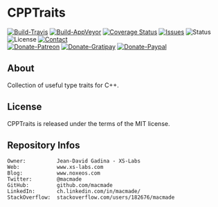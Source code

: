 CPPTraits
=========

[![Build-Travis](https://img.shields.io/travis/macmade/CPPTraits.svg?branch=master&logo=travis&style=flat)](https://travis-ci.org/macmade/CPPTraits)
[![Build-AppVeyor](https://ci.appveyor.com/api/projects/status/github/macmade/CPPTraits?svg=true)](https://ci.appveyor.com/project/macmade/CPPTraits)
[![Coverage Status](https://img.shields.io/coveralls/macmade/CPPTraits.svg?branch=master&style=flat)](https://coveralls.io/r/macmade/CPPTraits?branch=master)
[![Issues](http://img.shields.io/github/issues/macmade/CPPTraits.svg?style=flat)](https://github.com/macmade/CPPTraits/issues)
![Status](https://img.shields.io/badge/status-active-brightgreen.svg?style=flat)
![License](https://img.shields.io/badge/license-mit-brightgreen.svg?style=flat)
[![Contact](https://img.shields.io/badge/contact-@macmade-blue.svg?style=flat)](https://twitter.com/macmade)  
[![Donate-Patreon](https://img.shields.io/badge/donate-patreon-yellow.svg?style=flat)](https://patreon.com/macmade)
[![Donate-Gratipay](https://img.shields.io/badge/donate-gratipay-yellow.svg?style=flat)](https://www.gratipay.com/macmade)
[![Donate-Paypal](https://img.shields.io/badge/donate-paypal-yellow.svg?style=flat)](https://paypal.me/xslabs)

About
-----

Collection of useful type traits for C++.

License
-------

CPPTraits is released under the terms of the MIT license.

Repository Infos
----------------

    Owner:			Jean-David Gadina - XS-Labs
    Web:			www.xs-labs.com
    Blog:			www.noxeos.com
    Twitter:		@macmade
    GitHub:			github.com/macmade
    LinkedIn:		ch.linkedin.com/in/macmade/
    StackOverflow:	stackoverflow.com/users/182676/macmade
